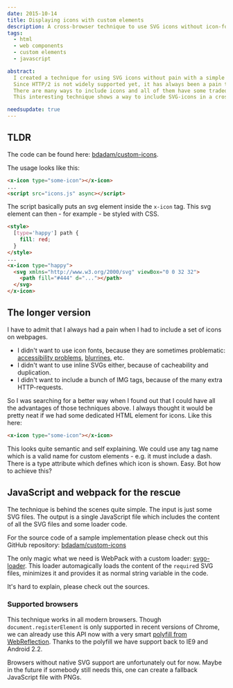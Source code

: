 ```yaml
---
date: 2015-10-14
title: Displaying icons with custom elements
description: A cross-browser technique to use SVG icons without icon-fonts
tags:
  - html
  - web components
  - custom elements
  - javascript

abstract:
  I created a technique for using SVG icons without pain with a simple gulp task.
  Since HTTP/2 is not widely supported yet, it has always been a pain to use icons on web pages.
  There are many ways to include icons and all of them have some tradeoffs.
  This interesting technique shows a way to include SVG-icons in a cross-browser way with using custom elements.

needsupdate: true
---
```


## TLDR

The code can be found here: [bdadam/custom-icons](https://github.com/bdadam/custom-icons).

The usage looks like this:

```html
<x-icon type="some-icon"></x-icon>
...
<script src="icons.js" async></script>
```

The script basically puts an svg element inside the `x-icon` tag. This svg element can then - for example - be styled with CSS.

```html
<style>
  [type='happy'] path {
    fill: red;
  }
</style>
...
<x-icon type="happy">
  <svg xmlns="http://www.w3.org/2000/svg" viewBox="0 0 32 32">
    <path fill="#444" d="..."></path>
  </svg>
</x-icon>
```

## The longer version

I have to admit that I always had a pain when I had to include a set of icons on webpages.

- I didn't want to use icon fonts, because they are sometimes problematic:
  [accessibility problems](https://github.com/FortAwesome/Font-Awesome/issues/6133), [blurrines](http://mir.aculo.us/2014/10/31/icon-fonts-vs-inline-svg/), etc.
- I didn't want to use inline SVGs either, because of cacheability and duplication.
- I didn't want to include a bunch of IMG tags, because of the many extra HTTP-requests.

So I was searching for a better way when I found out that I could have all the advantages of those techniques above.
I always thought it would be pretty neat if we had some dedicated HTML element for icons. Like this here:

```html
<x-icon type="some-icon"></x-icon>
```

This looks quite semantic and self explaining.
We could use any tag name which is a valid name for custom elements - e.g. it must include a dash.
There is a type attribute which defines which icon is shown. Easy. Bot how to achieve this?

## JavaScript and webpack for the rescue

The technique is behind the scenes quite simple.
The input is just some SVG files.
The output is a single JavaScript file which includes the content of all the SVG files and some loader code.

For the source code of a sample implementation please check out this GitHub repository: [bdadam/custom-icons](https://github.com/bdadam/custom-icons)

The only magic what we need is WebPack with a custom loader: [svgo-loader](https://github.com/rpominov/svgo-loader).
This loader automagically loads the content of the `require`d SVG files, minimizes it and provides it as normal string variable in the code.

It's hard to explain, please check out the sources.

### Supported browsers

This technique works in all modern browsers.
Though `document.registerElement` is only supported in recent versions of Chrome, we can already use this API now
with a very smart [polyfill from WebReflection](https://github.com/WebReflection/document-register-element).
Thanks to the polyfill we have support back to IE9 and Android 2.2.

Browsers without native SVG support are unfortunately out for now. Maybe in the future if somebody still needs this, one can create a fallback JavaScript
file with PNGs.

